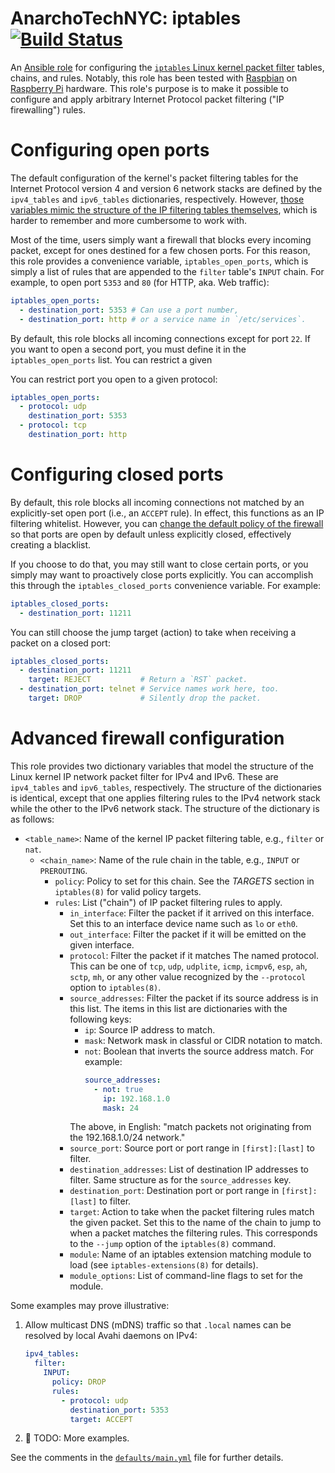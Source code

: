 # AnarchoTechNYC: iptables [![Build Status](https://travis-ci.org/AnarchoTechNYC/ansible-role-iptables.svg?branch=master)](https://travis-ci.org/AnarchoTechNYC/ansible-role-iptables)

An [Ansible role](https://docs.ansible.com/ansible/latest/user_guide/playbooks_reuse_roles.html) for configuring the [`iptables` Linux kernel packet filter](https://netfilter.org/) tables, chains, and rules. Notably, this role has been tested with [Raspbian](https://www.raspbian.org/) on [Raspberry Pi](https://www.raspberrypi.org/) hardware. This role's purpose is to make it possible to configure and apply arbitrary Internet Protocol packet filtering ("IP firewalling") rules.

# Configuring open ports

The default configuration of the kernel's packet filtering tables for the Internet Protocol version 4 and version 6 network stacks are defined by the `ipv4_tables` and `ipv6_tables` dictionaries, respectively. However, [those variables mimic the structure of the IP filtering tables themselves](#advanced-firewall-configuration), which is harder to remember and more cumbersome to work with.

Most of the time, users simply want a firewall that blocks every incoming packet, except for ones destined for a few chosen ports. For this reason, this role provides a convenience variable, `iptables_open_ports`, which is simply a list of rules that are appended to the `filter` table's `INPUT` chain. For example, to open port `5353` and `80` (for HTTP, aka. Web traffic):

```yml
iptables_open_ports:
  - destination_port: 5353 # Can use a port number,
  - destination_port: http # or a service name in `/etc/services`.
```

By default, this role blocks all incoming connections except for port `22`. If you want to open a second port, you must define it in the `iptables_open_ports` list. You can restrict a given 

You can restrict port you open to a given protocol:

```yml
iptables_open_ports:
  - protocol: udp
    destination_port: 5353
  - protocol: tcp
    destination_port: http
```

# Configuring closed ports

By default, this role blocks all incoming connections not matched by an explicitly-set open port (i.e., an `ACCEPT` rule). In effect, this functions as an IP filtering whitelist. However, you can [change the default policy of the firewall](#advanced-firewall-configuration) so that ports are open by default unless explicitly closed, effectively creating a blacklist.

If you choose to do that, you may still want to close certain ports, or you simply may want to proactively close ports explicitly. You can accomplish this through the `iptables_closed_ports` convenience variable. For example:

```yml
iptables_closed_ports:
  - destination_port: 11211
```

You can still choose the jump target (action) to take when receiving a packet on a closed port:

```yml
iptables_closed_ports:
  - destination_port: 11211
    target: REJECT           # Return a `RST` packet.
  - destination_port: telnet # Service names work here, too.
    target: DROP             # Silently drop the packet.
```

# Advanced firewall configuration

This role provides two dictionary variables that model the structure of the Linux kernel IP network packet filter for IPv4 and IPv6. These are `ipv4_tables` and `ipv6_tables`, respectively. The structure of the dictionaries is identical, except that one applies filtering rules to the IPv4 network stack while the other to the IPv6 network stack. The structure of the dictionary is as follows:

* `<table_name>`: Name of the kernel IP packet filtering table, e.g., `filter` or `nat`.
    * `<chain_name>`: Name of the rule chain in the table, e.g., `INPUT` or `PREROUTING`.
        * `policy`: Policy to set for this chain. See the *TARGETS* section in `iptables(8)` for valid policy targets.
        * `rules`: List ("chain") of IP packet filtering rules to apply.
            * `in_interface`: Filter the packet if it arrived on this interface. Set this to an interface device name such as `lo` or `eth0`.
            * `out_interface`: Filter the packet if it will be emitted on the given interface.
            * `protocol`: Filter the packet if it matches The named protocol. This can be one of `tcp`, `udp`, `udplite`, `icmp`, `icmpv6`, `esp`, `ah`, `sctp`, `mh`, or any other value recognized by the `--protocol` option to `iptables(8)`.
            * `source_addresses`: Filter the packet if its source address is in this list. The items in this list are dictionaries with the following keys:
                * `ip`: Source IP address to match.
                * `mask`: Network mask in classful or CIDR notation to match.
                * `not`: Boolean that inverts the source address match. For example:
                    ```yml
                    source_addresses:
                      - not: true
                        ip: 192.168.1.0
                        mask: 24
                    ```
                The above, in English: "match packets not originating from the 192.168.1.0/24 network."
            * `source_port`: Source port or port range in `[first]:[last]` to filter.
            * `destination_addresses`: List of destination IP addresses to filter. Same structure as for the `source_addresses` key.
            * `destination_port`: Destination port or port range in `[first]:[last]` to filter.
            * `target`: Action to take when the packet filtering rules match the given packet. Set this to the name of the chain to jump to when a packet matches the filtering rules. This corresponds to the `--jump` option of the `iptables(8)` command.
            * `module`: Name of an iptables extension matching module to load (see `iptables-extensions(8)` for details).
            * `module_options`: List of command-line flags to set for the module.

Some examples may prove illustrative:

1. Allow multicast DNS (mDNS) traffic so that `.local` names can be resolved by local Avahi daemons on IPv4:
    ```yml
    ipv4_tables:
      filter:
        INPUT:
          policy: DROP
          rules:
            - protocol: udp
              destination_port: 5353
              target: ACCEPT
    ```
1. :construction: TODO: More examples.

See the comments in the [`defaults/main.yml`](defaults/main.yml) file for further details.
